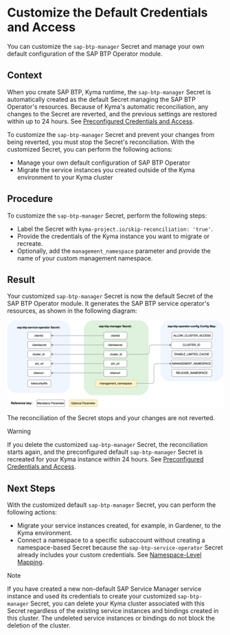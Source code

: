 # Customize the Default Credentials and Access

You can customize the `sap-btp-manager` Secret and manage your own default configuration of the SAP BTP Operator module.

## Context

When you create SAP BTP, Kyma runtime, the `sap-btp-manager` Secret is automatically created as the default Secret managing the SAP BTP Operator's resources. 
Because of Kyma's automatic reconciliation, any changes to the Secret are reverted, and the previous settings are restored within up to 24 hours.
See [Preconfigured Credentials and Access](03-10-preconfigured-secret.md#credentials).

To customize the `sap-btp-manager` Secret and prevent your changes from being reverted, you must stop the Secret's reconciliation.
With the customized Secret, you can perform the following actions:

* Manage your own default configuration of SAP BTP Operator
* Migrate the service instances you created outside of the Kyma environment to your Kyma cluster

## Procedure

To customize the `sap-btp-manager` Secret, perform the following steps:

* Label the Secret with `kyma-project.io/skip-reconciliation: 'true'`.
* Provide the credentials of the Kyma instance you want to migrate or recreate.
* Optionally, add the `management_namespace` parameter and provide the name of your custom management namespace.

## Result

Your customized `sap-btp-manager` Secret is now the default Secret of the SAP BTP Operator module. It generates the SAP BTP service operator's resources, as shown in the following diagram:

![Customized module credentials](../assets/module_credentials_customized.drawio.svg)

The reconciliation of the Secret stops and your changes are not reverted.

> [!WARNING]
> If you delete the customized `sap-btp-manager` Secret, the reconciliation starts again, and the preconfigured default `sap-btp-manager` Secret is recreated for your Kyma instance within 24 hours. See [Preconfigured Credentials and Access](./03-10-preconfigured-secret.md#credentials).

## Next Steps

With the customized default `sap-btp-manager` Secret, you can perform the following actions:

* Migrate your service instances created, for example, in Gardener, to the Kyma environment.
* Connect a namespace to a specific subaccount without creating a namespace-based Secret because the `sap-btp-service-operator` Secret already includes your custom credentials. See [Namespace-Level Mapping](03-22-namespace-level-mapping.md).

> [!NOTE]
> If you have created a new non-default SAP Service Manager service instance and used its credentials to create your customized `sap-btp-manager` Secret, you can delete your Kyma cluster associated with this Secret regardless of the existing service instances and bindings created in this cluster.
> The undeleted service instances or bindings do not block the deletion of the cluster.
